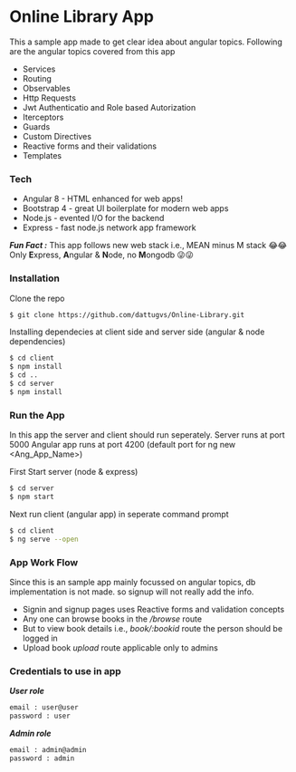 # Online Library App

This a sample app made to get clear idea about angular topics. Following are the angular topics covered from this app

  - Services
  - Routing
  - Observables
  - Http Requests
  - Jwt Authenticatio and Role based Autorization
  - Iterceptors
  - Guards
  - Custom Directives
  - Reactive forms and their validations
  - Templates

### Tech

* Angular 8 - HTML enhanced for web apps!
* Bootstrap 4 - great UI boilerplate for modern web apps
* Node.js - evented I/O for the backend
* Express - fast node.js network app framework

***Fun Fact :*** This app follows new web stack i.e., MEAN minus M stack 😂😂  
Only **E**xpress, **A**ngular & **N**ode, no **M**ongodb 😜😜 
### Installation

Clone the repo 
```sh
$ git clone https://github.com/dattugvs/Online-Library.git
```
Installing dependecies at client side and server side (angular & node dependencies)
```sh
$ cd client
$ npm install
$ cd ..
$ cd server
$ npm install
```

### Run the App
In this app the server and client should run seperately.
Server runs at port 5000
Angular app runs at port 4200 (default port for ng new <Ang_App_Name>)

First Start server (node & express)
```sh
$ cd server
$ npm start
```

Next run client (angular app) in seperate command prompt
```sh
$ cd client
$ ng serve --open
```
### App Work Flow

Since this is an sample app mainly focussed on angular topics, db implementation is not made. so signup will not really add the info.

- Signin and signup pages uses Reactive forms and validation concepts
- Any one can browse books in the */browse* route
- But to view book details i.e., *book/:bookid* route the person should be logged in
- Upload book  *upload* route applicable only to admins

### Credentials to use in app
***User role***
```sh
email : user@user
password : user
```
***Admin role***
```sh
email : admin@admin
password : admin
```


